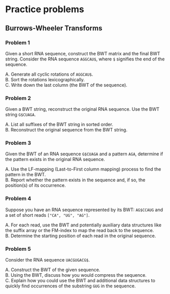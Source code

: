 # Practice problems

## Burrows-Wheeler Transforms

### Problem 1

Given a short RNA sequence, construct the BWT matrix and the final BWT string.
Consider the RNA sequence `AGGCAU$`, where `$` signifies the end of the sequence.

A.  Generate all cyclic rotations of `AGGCAU$`.<br>
B.  Sort the rotations lexicographically.<br>
C.  Write down the last column (the BWT of the sequence).

### Problem 2

Given a BWT string, reconstruct the original RNA sequence. Use the BWT string `G$CUAGA`.

A.  List all suffixes of the BWT string in sorted order.<br>
B.  Reconstruct the original sequence from the BWT string.

### Problem 3

Given the BWT of an RNA sequence `G$CUAGA` and a pattern `AGA`, determine if the pattern exists in the original RNA sequence.

A.  Use the LF-mapping (Last-to-First column mapping) process to find the pattern in the BWT.<br>
B.  Report whether the pattern exists in the sequence and, if so, the position(s) of its occurrence.

### Problem 4

Suppose you have an RNA sequence represented by its BWT: `AG$CCAUG` and a set of short reads `["CA", "UG", "AG"]`.

A.  For each read, use the BWT and potentially auxiliary data structures like the suffix array or the FM-index to map the read back to the sequence.<br>
B.  Determine the starting position of each read in the original sequence.

### Problem 5

Consider the RNA sequence `UACGUGACG$`.

A. Construct the BWT of the given sequence.<br>
B. Using the BWT, discuss how you would compress the sequence.<br>
C. Explain how you could use the BWT and additional data structures to quickly find occurrences of the substring `GUG` in the sequence.
